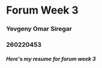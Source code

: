 <h1>Forum Week 3</h1>

<h3>Yevgeny Omar Siregar</h3>
<h3>260220453</h3>

<h5>Here's my resume for forum week 3</h5>
